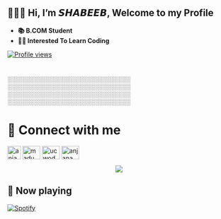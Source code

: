 ## 🙋🏼‍♂️ Hi, I’m 𝙎𝙃𝘼𝘽𝙀𝙀𝘽, Welcome to my Profile
- **📚 B.COM Student**
- **🧑‍💻 Interested To Learn Coding**

 [![Profile views](https://komarev.com/ghpvc/?username=shabeebmdx&label=Profile%50Views&color=blue)](https://github.com/shabeebMdX)

#
░░░░░░░░░░░░░░░░░░░░░░░░░░░░
░░░░░░░░░░░░░░░░░░░░░░░░░░░░
░░░░░░░░░░░░░░░░░░░░░░░░░░░░
░░░░░░░░░░░░░░░░░░░░░░░░░░░░

# 🔗 Connect with me
<!-- png icons from https://iconscout.com/ -->
<a href="https://telegram.me/shabeebyxx" target="blank"><img align="center" src="https://telegra.ph/file/26d2289b53f2b5f183a49.png" alt="anjana.madu" height="30" width="30" /></a>
<a href="https://instagram.com/shabeebyxx" target="blank"><img align="center" src="https://raw.githubusercontent.com/rahuldkjain/github-profile-readme-generator/master/src/images/icons/Social/instagram.svg" alt="madu_anjana" height="30" width="40" /></a>
<a href="https://www.youtube.com/channel/" target="blank"><img align="center" src="https://raw.githubusercontent.com/rahuldkjain/github-profile-readme-generator/master/src/images/icons/Social/youtube.svg" alt="ucwodpetjnainvid2ussr7va" height="30" width="40" /></a>
<a href="https://fb.com/" target="blank"><img align="center" src="https://raw.githubusercontent.com/rahuldkjain/github-profile-readme-generator/master/src/images/icons/Social/facebook.svg" alt="anjana.madu.54" height="30" width="40" /></a>

<p align="center">
<img src="https://github-readme-stats.vercel.app/api?username=shabeebmdx&theme=highcontrast" align="center">
</p>

## 🎵 Now playing
[![Spotify](https://novatorem.vercel.app/api/spotify)](https://spotify.com/)
